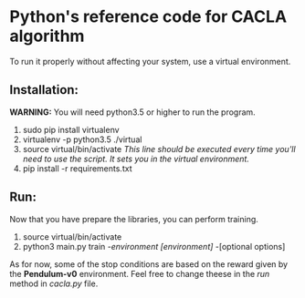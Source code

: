 Python's reference code for CACLA algorithm
===

To run it properly without affecting your system, use a virtual environment.

Installation:
--

**WARNING:** You will need python3.5 or higher to run the program.

1. sudo pip install virtualenv
2. virtualenv -p python3.5 ./virtual
3. source virtual/bin/activate *This line should be executed every time you'll need to use the script. It sets you in the virtual environment.*
4. pip install -r requirements.txt

 
Run:
--

Now that you have prepare the libraries, you can perform training.

1. source virtual/bin/activate
2. python3 main.py train *-environment [environment]* -[optional options]

As for now, some of the stop conditions are based on the reward given by the **Pendulum-v0** environment. Feel free to change theese in the *run* method in *cacla.py* file.
